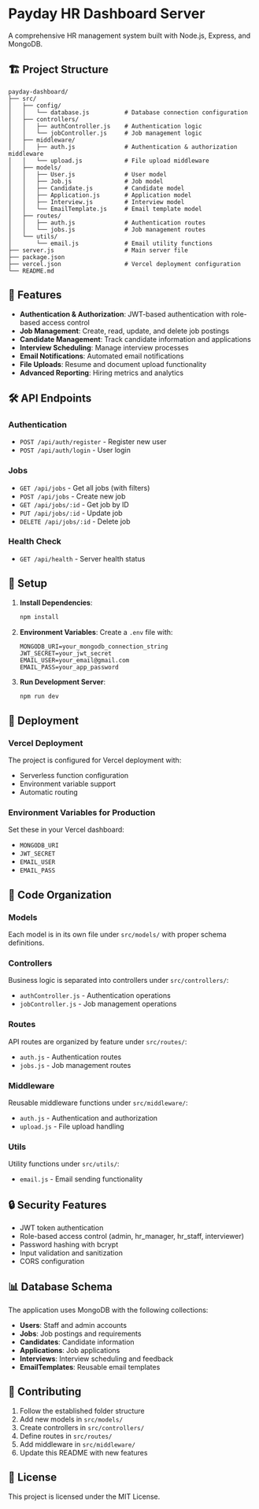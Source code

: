 # Payday HR Dashboard Server

A comprehensive HR management system built with Node.js, Express, and MongoDB.

## 🏗️ Project Structure

```
payday-dashboard/
├── src/
│   ├── config/
│   │   └── database.js          # Database connection configuration
│   ├── controllers/
│   │   ├── authController.js    # Authentication logic
│   │   └── jobController.js     # Job management logic
│   ├── middleware/
│   │   ├── auth.js              # Authentication & authorization middleware
│   │   └── upload.js            # File upload middleware
│   ├── models/
│   │   ├── User.js              # User model
│   │   ├── Job.js               # Job model
│   │   ├── Candidate.js         # Candidate model
│   │   ├── Application.js       # Application model
│   │   ├── Interview.js         # Interview model
│   │   └── EmailTemplate.js     # Email template model
│   ├── routes/
│   │   ├── auth.js              # Authentication routes
│   │   └── jobs.js              # Job management routes
│   └── utils/
│       └── email.js             # Email utility functions
├── server.js                    # Main server file
├── package.json
├── vercel.json                  # Vercel deployment configuration
└── README.md
```

## 🚀 Features

- **Authentication & Authorization**: JWT-based authentication with role-based access control
- **Job Management**: Create, read, update, and delete job postings
- **Candidate Management**: Track candidate information and applications
- **Interview Scheduling**: Manage interview processes
- **Email Notifications**: Automated email notifications
- **File Uploads**: Resume and document upload functionality
- **Advanced Reporting**: Hiring metrics and analytics

## 🛠️ API Endpoints

### Authentication
- `POST /api/auth/register` - Register new user
- `POST /api/auth/login` - User login

### Jobs
- `GET /api/jobs` - Get all jobs (with filters)
- `POST /api/jobs` - Create new job
- `GET /api/jobs/:id` - Get job by ID
- `PUT /api/jobs/:id` - Update job
- `DELETE /api/jobs/:id` - Delete job

### Health Check
- `GET /api/health` - Server health status

## 🔧 Setup

1. **Install Dependencies**:
   ```bash
   npm install
   ```

2. **Environment Variables**:
   Create a `.env` file with:
   ```
   MONGODB_URI=your_mongodb_connection_string
   JWT_SECRET=your_jwt_secret
   EMAIL_USER=your_email@gmail.com
   EMAIL_PASS=your_app_password
   ```

3. **Run Development Server**:
   ```bash
   npm run dev
   ```

## 🚀 Deployment

### Vercel Deployment
The project is configured for Vercel deployment with:
- Serverless function configuration
- Environment variable support
- Automatic routing

### Environment Variables for Production
Set these in your Vercel dashboard:
- `MONGODB_URI`
- `JWT_SECRET`
- `EMAIL_USER`
- `EMAIL_PASS`

## 📝 Code Organization

### Models
Each model is in its own file under `src/models/` with proper schema definitions.

### Controllers
Business logic is separated into controllers under `src/controllers/`:
- `authController.js` - Authentication operations
- `jobController.js` - Job management operations

### Routes
API routes are organized by feature under `src/routes/`:
- `auth.js` - Authentication routes
- `jobs.js` - Job management routes

### Middleware
Reusable middleware functions under `src/middleware/`:
- `auth.js` - Authentication and authorization
- `upload.js` - File upload handling

### Utils
Utility functions under `src/utils/`:
- `email.js` - Email sending functionality

## 🔒 Security Features

- JWT token authentication
- Role-based access control (admin, hr_manager, hr_staff, interviewer)
- Password hashing with bcrypt
- Input validation and sanitization
- CORS configuration

## 📊 Database Schema

The application uses MongoDB with the following collections:
- **Users**: Staff and admin accounts
- **Jobs**: Job postings and requirements
- **Candidates**: Candidate information
- **Applications**: Job applications
- **Interviews**: Interview scheduling and feedback
- **EmailTemplates**: Reusable email templates

## 🤝 Contributing

1. Follow the established folder structure
2. Add new models in `src/models/`
3. Create controllers in `src/controllers/`
4. Define routes in `src/routes/`
5. Add middleware in `src/middleware/`
6. Update this README with new features

## 📄 License

This project is licensed under the MIT License. 